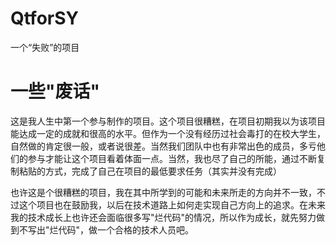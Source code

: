 # QtforSY
一个“失败”的项目

# 一些"废话"

​	这是我人生中第一个参与制作的项目。这个项目很糟糕，在项目初期我以为该项目能达成一定的成就和很高的水平。但作为一个没有经历过社会毒打的在校大学生，自然做的肯定很一般，或者说很差。当然我们团队中也有非常出色的成员，多亏他们的参与才能让这个项目看着体面一点。当然，我也尽了自己的所能，通过不断复制粘贴的方式，完成了自己在项目的最低要求任务（其实并没有完成）

​	也许这是个很糟糕的项目，我在其中所学到的可能和未来所走的方向并不一致，不过这个项目也在鼓励我，以后在技术道路上如何走实现自己方向上的追求。在未来我的技术成长上也许还会面临很多写"烂代码"的情况，所以作为成长，就先努力做到不写出"烂代码"，做一个合格的技术人员吧。

